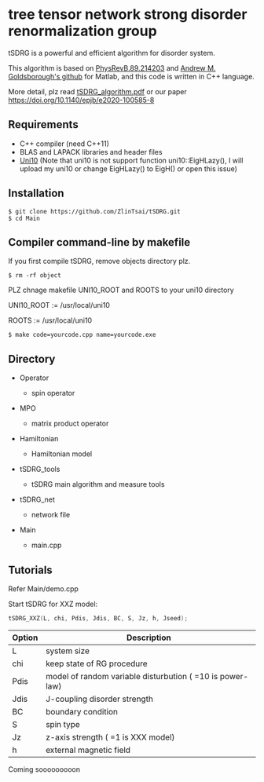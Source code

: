 # tree tensor network strong disorder renormalization group

tSDRG is a powerful and efficient algorithm for disorder system.

This algorithm is based on [PhysRevB.89.214203](https://link.aps.org/doi/10.1103/PhysRevB.89.214203) and [Andrew M. Goldsborough's github](https://github.com/AMGoldsborough/tSDRG) for Matlab, and this code is written in C++ language.

More detail, plz read [tSDRG_algorithm.pdf](./tSDRG_algorithm.pdf) or our paper https://doi.org/10.1140/epjb/e2020-100585-8

## Requirements

* C++ compiler (need C++11)
* BLAS and LAPACK libraries and header files
* [Uni10](https://gitlab.com/uni10/uni10) (Note that uni10 is not support function uni10::EigHLazy(), I will upload my uni10 or change EigHLazy() to EigH() or open this issue)

## Installation

```shell
$ git clone https://github.com/ZlinTsai/tSDRG.git
$ cd Main
```

## Compiler command-line by makefile

If you first compile tSDRG, remove objects directory plz.

```shell
$ rm -rf object
```

PLZ chnage makefile UNI10_ROOT and ROOTS to your uni10 directory

UNI10_ROOT    := /usr/local/uni10

ROOTS         := /usr/local/uni10

```shell
$ make code=yourcode.cpp name=yourcode.exe
```

## Directory

* Operator
    * spin operator

* MPO
    * matrix product operator

* Hamiltonian
    * Hamiltonian model

* tSDRG_tools
    * tSDRG main algorithm and measure tools
    
* tSDRG_net
    * network file

* Main
    * main.cpp

## Tutorials

Refer Main/demo.cpp

Start tSDRG for XXZ model:

```c++
tSDRG_XXZ(L, chi, Pdis, Jdis, BC, S, Jz, h, Jseed);
```


| Option | Description |
| ------ | ----------- |
| L      | system size  |
| chi    | keep state of RG procedure |
| Pdis   | model of random variable disturbution ( =10 is power-law) |
| Jdis   | J-coupling disorder strength |
| BC     | boundary condition |
| S      | spin type |
| Jz     | z-axis strength ( =1 is XXX model) |
| h      | external magnetic field |

Coming sooooooooon
